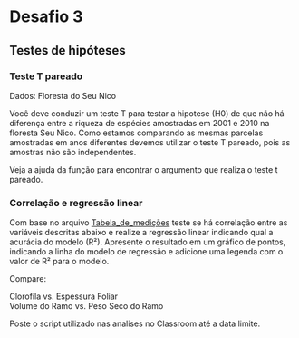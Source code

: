 Desafio 3
================

Testes de hipóteses
-------------------

### Teste T pareado

Dados: Floresta do Seu Nico

Você deve conduzir um teste T para testar a hipotese (H0) de que não há diferença entre a riqueza de espécies amostradas em 2001 e 2010 na floresta Seu Nico. Como estamos comparando as mesmas parcelas amostradas em anos diferentes devemos utilizar o teste T pareado, pois as amostras não são independentes.

Veja a ajuda da função para encontrar o argumento que realiza o teste t pareado.

### Correlação e regressão linear

Com base no arquivo [Tabela_de_medições](Tabela_de_medições.csv) teste se há correlação entre as variáveis descritas abaixo e realize a regressão linear indicando qual a acurácia do modelo (R²). Apresente o resultado em um gráfico de pontos, indicando a linha do modelo de regressão e adicione uma legenda com o valor de R² para o modelo.

Compare:

Clorofila vs. Espessura Foliar  
Volume do Ramo vs. Peso Seco do Ramo

Poste o script utilizado nas analises no Classroom até a data limite.
